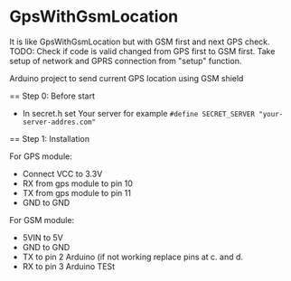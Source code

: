 # GpsWithGsmLocation
It is like GpsWithGsmLocation but with GSM first and next GPS check. TODO: Check if code is valid changed from GPS first to GSM first. Take setup of network and GPRS connection from "setup" function.

Arduino project to send current GPS location using GSM shield

== Step 0: Before start
- In secret.h set Your server for example ```#define SECRET_SERVER "your-server-addres.com"```

== Step 1: Installation

For GPS module:
 - Connect VCC to 3.3V
 - RX from gps module to pin 10
 - TX from gps module to pin 11
 - GND to GND

For GSM module:
 - 5VIN to 5V 
 - GND to GND 
 - TX to pin 2 Arduino (if not working replace pins at c. and d.
 - RX to pin 3 Arduino
TESt
